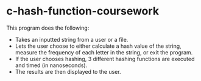 # c-hash-function-coursework
This program does the following:
- Takes an inputted string from a user or a file.
- Lets the user choose to either calculate a hash value of the string, measure the frequency of each letter in the string, or exit the program.
- If the user chooses hashing, 3 different hashing functions are executed and timed (in nanoseconds).
- The results are then displayed to the user.
